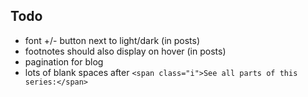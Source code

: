 ## Todo

- font +/- button next to light/dark (in posts)
- footnotes should also display on hover (in posts)
- pagination for blog
- lots of blank spaces after `<span class="i">See all parts of this series:</span>`
